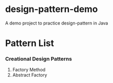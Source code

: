 # design-pattern-demo
A demo project to practice design-pattern in Java

# Pattern List
### Creational Design Patterns
1. Factory Method
2. Abstract Factory
